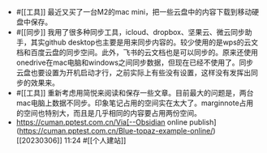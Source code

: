 - #[[工具]] 最近又买了一台M2的mac mini，把一些云盘中的内容下载到移动硬盘中保存。
- #[[同步]] 我用了很多种同步工具，icloud、dropbox、坚果云、微云同步助手，其实github desktop也主要是用来同步内容的。较少使用的是wps的云文档和百度云盘的同步空间。此外，飞书的云文档也是可以同步的。原来还使用onedrive在mac电脑和windows之间同步数据，但现在已经不使用了。同步云盘也要设置为开机启动才行，之前实际上有些没有设置，这样没有发挥出同步的效果来。
- #[[工具]] 重新考虑用简悦来阅读和保存一些文章。目前最大的问题是，两台mac电脑上数据不同步。印象笔记占用的空间实在太大了。marginnote占用的空间也特别大，而且是几乎相同的内容要占用两份空间。
- https://cuman.pptest.com.cn/Via[--Obsidian online publish](https://cuman.pptest.com.cn/Blue-topaz-example-online/) [[20230306]] 11:24 
  #[[个人建站]]
